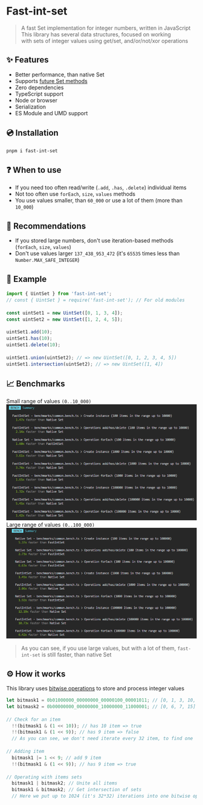 # Fast-int-set
> A fast Set implementation for integer numbers, written in JavaScript  
This library has several data structures, focused on working  
with sets of integer values using get/set, and/or/not/xor operations

## ✨ Features
- Better performance, than native Set
- Supports [future Set methods](https://github.com/tc39/proposal-set-methods)
- Zero dependencies
- TypeScript support 
- Node or browser
- Serialization
- ES Module and UMD support

## 💿 Installation
```
pnpm i fast-int-set
```

## ❓ When to use
- If you need too often read/write (`.add`, `.has`, `.delete`) individual items  
- Not too often use `forEach`, `size`, `values` methods
- You use values smaller, than `60_000` or use a lot of them (more than `10_000`)

## 📝 Recommendations
- If you stored large numbers, don't use iteration-based methods (`forEach`, `size`, `values`)
- Don't use values larger `137_438_953_472` (it's `65535` times less than `Number.MAX_SAFE_INTEGER`)

## 👀 Example
```js
import { UintSet } from 'fast-int-set';
// const { UintSet } = require('fast-int-set'); // For old modules

const uintSet1 = new UintSet([0, 1, 3, 4]);
const uintSet2 = new UintSet([1, 2, 4, 5]);

uintSet1.add(10);
uintSet1.has(10);
uintSet1.delete(10);

uintSet1.union(uintSet2); // => new UintSet([0, 1, 2, 3, 4, 5])
uintSet1.intersection(uintSet2); // => new UintSet([1, 4])
```

## 📈 Benchmarks
Small range of values `(0..10_000)`
![small_range.png](./benchmarks/results/small_range.png)
Large range of values `(0..100_000)`
![large_range.png](./benchmarks/results/large_range.png)
> As you can see, if you use large values, but with a lot of them, `fast-int-set` is still faster, than native Set

## ⚙️ How it works
This library uses [bitwise operations](https://developer.mozilla.org/en-US/docs/Web/JavaScript/Reference/Operators/Bitwise_AND_assignment) to store and process integer values
```js
let bitmask1 = 0b01000000_00000000_00000100_00001011; // [0, 1, 3, 10, 30]
let bitmask2 = 0b00000000_00000000_10000000_11000001; // [0, 6, 7, 15]

// Check for an item
  !!(bitmask1 & (1 << 10)); // has 10 item => true
  !!(bitmask1 & (1 << 9)); // has 9 item => false
  // As you can see, we don't need iterate every 32 item, to find one

// Adding item
  bitmask1 |= 1 << 9; // add 9 item
  !!(bitmask1 & (1 << 9)); // has 9 item => true

// Operating with items sets
  bitmask1 | bitmask2; // Unite all items
  bitmask1 & bitmask2; // Get intersection of sets
  // Here we put up to 1024 (it's 32*32) iterations into one bitwise operation
```

<!--
## 📘  Documentation
-->
